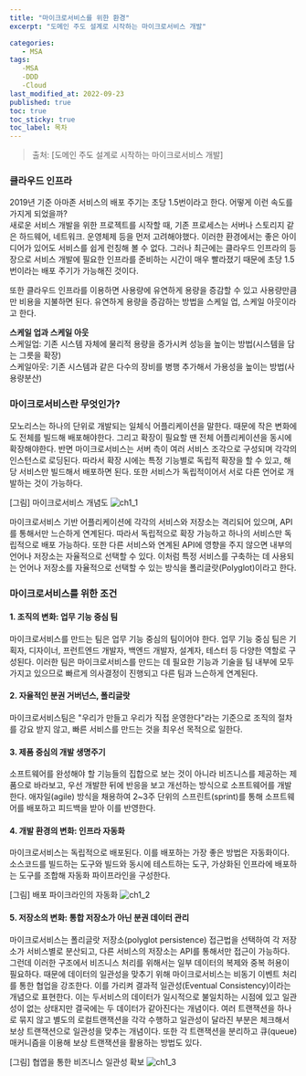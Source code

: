 ```yaml
---
title: "마이크로서비스를 위한 환경"
excerpt: "도메인 주도 설계로 시작하는 마이크로서비스 개발"

categories:
   - MSA
tags:
   -MSA
   -DDD
   -Cloud
last_modified_at: 2022-09-23
published: true
toc: true
toc_sticky: true
toc_label: 목차
---
```


> 출처: [도메인 주도 설계로 시작하는 마이크로서비스 개발]


### 클라우드 인프라

2019년 기준 아마존 서비스의 배포 주기는 초당 1.5번이라고 한다. 어떻게 이런 속도를 가지게 되었을까?  
새로운 서비스 개발을 위한 프로젝트를 시작할 때, 기존 프로세스는 서버나 스토리지 같은 하드웨어, 네트워크. 운영체제 등을 먼저 고려해야했다. 
이러한 환경에서는 좋은 아이디어가 있어도 서비스를 쉽게 런칭해 볼 수 없다. 
그러나 최근에는 클라우드 인프라의 등장으로 서비스 개발에 필요한 인프라를 준비하는 시간이 매우 빨라졌기 때문에 초당 1.5번이라는 배포 주기가 가능해진 것이다.

또한 클라우드 인프라를 이용하면 사용량에 유연하게 용량을 증감할 수 있고 사용량만큼만 비용을 지불하면 된다. 유연하게 용량을 증감하는 방법을 스케일 업, 스케일 아웃이라고 한다.

__스케일 업과 스케일 아웃__   
스케일업: 기존 시스템 자체에 물리적 용량을 증가시켜 성능을 높이는 방법(시스템을 담는 그릇을 확장)  
스케일아웃: 기존 시스템과 같은 다수의 장비를 병행 추가해서 가용성을 높이는 방법(사용량분산)


### 마이크로서비스란 무엇인가? ###

모노리스는 하나의 단위로 개발되는 일체식 어플리케이션을 말한다. 때문에 작은 변화에도 전체를 빌드해 배포해야한다.
그리고 확장이 필요할 땐 전체 어플리케이션을 동시에 확장해야한다. 
반면 마이크로서비스는 서버 측이 여러 서비스 조각으로 구성되며 각각의 인스턴스로 로딩된다. 
따라서 확장 시에는 특정 기능별로 독립적 확장을 할 수 있고, 해당 서비스만 빌드해서 배포하면 된다. 
또한 서비스가 독립적이어서 서로 다른 언어로 개발하는 것이 가능하다.

[그림] 마이크로서비스 개념도
![ch1_1](https://user-images.githubusercontent.com/50389148/191980592-e40e817b-6033-4289-b861-bfacbf42dec5.PNG)

마이크로서비스 기반 어플리케이션에 각각의 서비스와 저장소는 격리되어 있으며, API를 통해서만 느슨하게 연계된다.
따라서 독립적으로 확장 가능하고 하나의 서비스만 독립적으로 배포 가능하다.
또한 다른 서비스와 연계된 API에 영향을 주지 않으면 내부의 언어나 저장소는 자율적으로 선택할 수 있다.
이처럼 특정 서비스를 구축하는 데 사용되는 언어나 저장소를 자율적으로 선택할 수 있는 방식을 폴리글랏(Polyglot)이라고 한다.


### 마이크로서비스를 위한 조건 ###

#### 1. 조직의 변화: 업무 기능 중심 팀 ####
마이크로서비스를 만드는 팀은 업무 기능 중심의 팀이어야 한다. 
업무 기능 중심 팀은 기획자, 디자이너, 프런트엔드 개발자, 백엔드 개발자, 설계자, 테스터 등 다양한 역할로 구성된다.
이러한 팀은 마이크로서비스를 만드는 데 필요한 기능과 기술을 팀 내부에 모두 가지고 있으므로 빠르게 의사결정이 진행되고 다른 팀과 느슨하게 연계된다.

#### 2. 자율적인 분권 거버넌스, 폴리글랏 ####
마이크로서비스팀은 "우리가 만들고 우리가 직접 운영한다"라는 기준으로 조직의 절차를 강요 받지 않고, 빠른 서비스를 만드는 것을 최우선 목적으로 일한다.

#### 3. 제품 중심의 개발 생명주기 ####
소프트웨어를 완성해야 할 기능들의 집합으로 보는 것이 아니라 비즈니스를 제공하는 제품으로 바라보고, 우선 개발한 뒤에 반응을 보고 개선하는 방식으로 소프트웨어를 개발한다.
애자일(agile) 방식을 채용하여 2~3주 단위의 스프린트(sprint)를 통해 소프트웨어를 배포하고 피드백을 받아 이를 반영한다.

#### 4. 개발 환경의 변화: 인프라 자동화 ####
마이크로서비스는 독립적으로 배포된다. 이를 배포하는 가장 좋은 방법은 자동화이다.
소스코드를 빌드하는 도구와 빌드와 동시에 테스트하는 도구, 가상화된 인프라에 배포하는 도구를 조합해 자동화 파이프라인을 구성한다.
  
[그림] 배포 파이크라인의 자동화
![ch1_2](https://user-images.githubusercontent.com/50389148/191980885-e9a8d567-8218-4f38-af84-b43365e28f13.PNG)

#### 5. 저장소의 변화: 통합 저장소가 아닌 분권 데이터 관리 ####
마이크로서비스는 폴리글랏 저장소(polyglot persistence) 접근법을 선택하여 각 저장소가 서비스별로 분산되고, 다른 서비스의 저장소는 API를 통해서만 접근이 가능하다.
그런데 이러한 구조에서 비즈니스 처리를 위해서는 일부 데이터의 복제와 중복 허용이 필요하다.
때문에 데이터의 일관성을 맞추기 위해  마이크로서비스는 비동기 이벤트 처리를 통한 협업을 강조한다. 이를 가리켜 결과적 일관성(Eventual Consistency)이라는 개념으로 표현한다.
이는 두서비스의 데이터가 일시적으로 불일치하는 시점에 있고 일관성이 없는 상태지만 결국에는 두 데이터가 같아진다는 개념이다.
여러 트랜잭션을 하나로 묶지 않고 별도의 로컬트랜잭션을 각각 수행하고 일관성이 달라진 부분은 체크해서 보상 트랜잭션으로 일관성을 맞추는 개념이다.
또한 각 트랜잭션을 분리하고 큐(queue) 매커니즘을 이용해 보상 트랜잭션을 활용하는 방법도 있다.  

[그림] 협엽을 통한 비즈니스 일관성 확보
![ch1_3](https://user-images.githubusercontent.com/50389148/191980906-64e0c971-11ee-412b-b572-72134d06b0f2.PNG)



